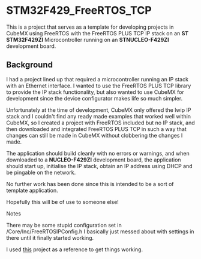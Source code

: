 # STM32F429_FreeRTOS_TCP

This is a project that serves as a template for developing projects in CubeMX using FreeRTOS
with the FreeRTOS PLUS TCP IP stack on an **ST STM32F429ZI** Microcontroller running on
an **STNUCLEO-F429ZI** development board.

## Background

I had a project lined up that required a microcontroller running an IP stack with an
Ethernet interface. I wanted to use the FreeRTOS PLUS TCP library to provide the IP
stack functionality, but also wanted to use CubeMX for development since the device
configurator makes life so much simpler.

Unfortunately at the time of development, CubeMX only offered the lwip IP stack and I
couldn't find any ready made examples that worked well within CubeMX, so I created a
project with FreeRTOS included but no IP stack, and then downloaded and integrated
FreeRTOS PLUS TCP in such a way that changes can still be made in CubeMX without
clobbering the changes I made.

The application should build cleanly with no errors or warnings, and when downloaded to
a **NUCLEO-F429ZI** development board, the application should start up, initialise the IP
stack, obtain an IP address using DHCP and be pingable on the network.

No further work has been done since this is intended to be a sort of template application.

Hopefully this will be of use to someone else!

Notes
 
There may be some stupid configuration set in /Core/Inc/FreeRTOSIPConfig.h
I basically just messed about with settings in there until it finally started working.

I used [this](https://github.com/htibosch/freertos_plus_projects/tree/master/plus/stm32F40) project as a reference to get things working.

